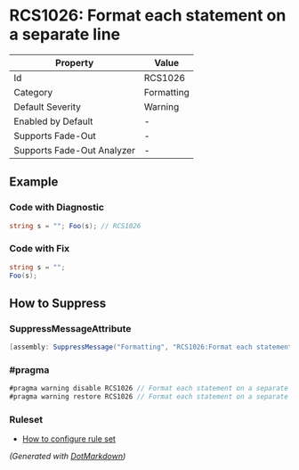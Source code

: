 # RCS1026: Format each statement on a separate line

| Property                    | Value      |
| --------------------------- | ---------- |
| Id                          | RCS1026    |
| Category                    | Formatting |
| Default Severity            | Warning    |
| Enabled by Default          | \-         |
| Supports Fade\-Out          | \-         |
| Supports Fade\-Out Analyzer | \-         |

## Example

### Code with Diagnostic

```csharp
string s = ""; Foo(s); // RCS1026
```

### Code with Fix

```csharp
string s = "";
Foo(s);
```

## How to Suppress

### SuppressMessageAttribute

```csharp
[assembly: SuppressMessage("Formatting", "RCS1026:Format each statement on a separate line.", Justification = "<Pending>")]
```

### \#pragma

```csharp
#pragma warning disable RCS1026 // Format each statement on a separate line.
#pragma warning restore RCS1026 // Format each statement on a separate line.
```

### Ruleset

* [How to configure rule set](../HowToConfigureAnalyzers.md)

*\(Generated with [DotMarkdown](http://github.com/JosefPihrt/DotMarkdown)\)*